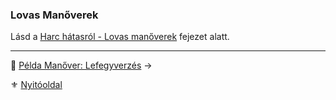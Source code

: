 ### Lovas Manőverek

Lásd a [Harc hátasról - Lovas manőverek](067_04_lovas_manoverek.md) fejezet alatt.

---

🔗 [Példa Manőver: Lefegyverzés](066_08_01_pelda_manover_lefegyverzes.md) →

⚜️ [Nyitóoldal](start.md#6-harcrendszer-%EF%B8%8F)
